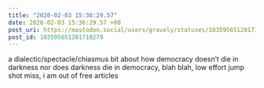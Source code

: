 ```yaml
---
title: "2020-02-03 15:36:29.57"
date: 2020-02-03 15:36:29.57 +00
post_uri: https://mastodon.social/users/gravely/statuses/103595651201710279
post_id: 103595651201710279
---
```

a dialectic/spectacle/chiasmus bit about how democracy doesn’t die in darkness nor does darkness die in democracy, blah blah, low effort jump shot miss, i am out of free articles



